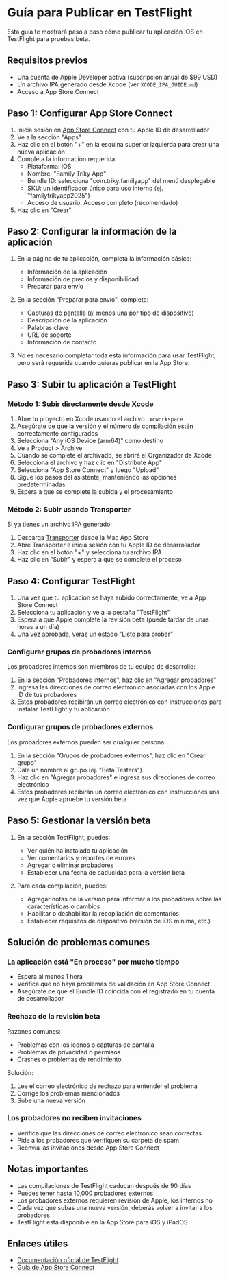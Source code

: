# Guía para Publicar en TestFlight

Esta guía te mostrará paso a paso cómo publicar tu aplicación iOS en TestFlight para pruebas beta.

## Requisitos previos

- Una cuenta de Apple Developer activa (suscripción anual de $99 USD)
- Un archivo IPA generado desde Xcode (ver `XCODE_IPA_GUIDE.md`)
- Acceso a App Store Connect

## Paso 1: Configurar App Store Connect

1. Inicia sesión en [App Store Connect](https://appstoreconnect.apple.com) con tu Apple ID de desarrollador
2. Ve a la sección "Apps"
3. Haz clic en el botón "+" en la esquina superior izquierda para crear una nueva aplicación
4. Completa la información requerida:
   - Plataforma: iOS
   - Nombre: "Family Triky App"
   - Bundle ID: selecciona "com.triky.familyapp" del menú desplegable
   - SKU: un identificador único para uso interno (ej. "familytrikyapp2025")
   - Acceso de usuario: Acceso completo (recomendado)
5. Haz clic en "Crear"

## Paso 2: Configurar la información de la aplicación

1. En la página de tu aplicación, completa la información básica:
   - Información de la aplicación
   - Información de precios y disponibilidad
   - Preparar para envío

2. En la sección "Preparar para envío", completa:
   - Capturas de pantalla (al menos una por tipo de dispositivo)
   - Descripción de la aplicación
   - Palabras clave
   - URL de soporte
   - Información de contacto

3. No es necesario completar toda esta información para usar TestFlight, pero será requerida cuando quieras publicar en la App Store.

## Paso 3: Subir tu aplicación a TestFlight

### Método 1: Subir directamente desde Xcode

1. Abre tu proyecto en Xcode usando el archivo `.xcworkspace`
2. Asegúrate de que la versión y el número de compilación estén correctamente configurados
3. Selecciona "Any iOS Device (arm64)" como destino
4. Ve a Product > Archive
5. Cuando se complete el archivado, se abrirá el Organizador de Xcode
6. Selecciona el archivo y haz clic en "Distribute App"
7. Selecciona "App Store Connect" y luego "Upload"
8. Sigue los pasos del asistente, manteniendo las opciones predeterminadas
9. Espera a que se complete la subida y el procesamiento

### Método 2: Subir usando Transporter

Si ya tienes un archivo IPA generado:

1. Descarga [Transporter](https://apps.apple.com/us/app/transporter/id1450874784) desde la Mac App Store
2. Abre Transporter e inicia sesión con tu Apple ID de desarrollador
3. Haz clic en el botón "+" y selecciona tu archivo IPA
4. Haz clic en "Subir" y espera a que se complete el proceso

## Paso 4: Configurar TestFlight

1. Una vez que tu aplicación se haya subido correctamente, ve a App Store Connect
2. Selecciona tu aplicación y ve a la pestaña "TestFlight"
3. Espera a que Apple complete la revisión beta (puede tardar de unas horas a un día)
4. Una vez aprobada, verás un estado "Listo para probar"

### Configurar grupos de probadores internos

Los probadores internos son miembros de tu equipo de desarrollo:

1. En la sección "Probadores internos", haz clic en "Agregar probadores"
2. Ingresa las direcciones de correo electrónico asociadas con los Apple ID de tus probadores
3. Estos probadores recibirán un correo electrónico con instrucciones para instalar TestFlight y tu aplicación

### Configurar grupos de probadores externos

Los probadores externos pueden ser cualquier persona:

1. En la sección "Grupos de probadores externos", haz clic en "Crear grupo"
2. Dale un nombre al grupo (ej. "Beta Testers")
3. Haz clic en "Agregar probadores" e ingresa sus direcciones de correo electrónico
4. Estos probadores recibirán un correo electrónico con instrucciones una vez que Apple apruebe tu versión beta

## Paso 5: Gestionar la versión beta

1. En la sección TestFlight, puedes:
   - Ver quién ha instalado tu aplicación
   - Ver comentarios y reportes de errores
   - Agregar o eliminar probadores
   - Establecer una fecha de caducidad para la versión beta

2. Para cada compilación, puedes:
   - Agregar notas de la versión para informar a los probadores sobre las características o cambios
   - Habilitar o deshabilitar la recopilación de comentarios
   - Establecer requisitos de dispositivo (versión de iOS mínima, etc.)

## Solución de problemas comunes

### La aplicación está "En proceso" por mucho tiempo

- Espera al menos 1 hora
- Verifica que no haya problemas de validación en App Store Connect
- Asegúrate de que el Bundle ID coincida con el registrado en tu cuenta de desarrollador

### Rechazo de la revisión beta

Razones comunes:
- Problemas con los iconos o capturas de pantalla
- Problemas de privacidad o permisos
- Crashes o problemas de rendimiento

Solución:
1. Lee el correo electrónico de rechazo para entender el problema
2. Corrige los problemas mencionados
3. Sube una nueva versión

### Los probadores no reciben invitaciones

- Verifica que las direcciones de correo electrónico sean correctas
- Pide a los probadores que verifiquen su carpeta de spam
- Reenvía las invitaciones desde App Store Connect

## Notas importantes

- Las compilaciones de TestFlight caducan después de 90 días
- Puedes tener hasta 10,000 probadores externos
- Los probadores externos requieren revisión de Apple, los internos no
- Cada vez que subas una nueva versión, deberás volver a invitar a los probadores
- TestFlight está disponible en la App Store para iOS y iPadOS

## Enlaces útiles

- [Documentación oficial de TestFlight](https://developer.apple.com/testflight/)
- [Guía de App Store Connect](https://developer.apple.com/app-store-connect/)
